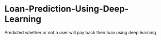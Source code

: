 # Loan-Prediction-Using-Deep-Learning
Predicted whether or not a user will pay back their loan using deep learning
